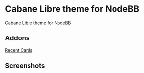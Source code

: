 Cabane Libre theme for NodeBB
====================

Cabane Libre theme for NodeBB

## Addons

[Recent Cards](https://github.com/TheWorms/nodebb-plugin-recent-cards-cabane-libre)

## Screenshots


